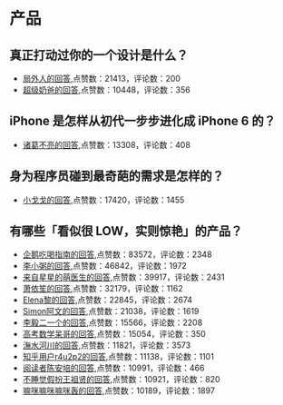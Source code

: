 #  产品 
## 真正打动过你的一个设计是什么？
- [局外人的回答](https://www.zhihu.com/question/20093223/answer/977945621),点赞数：21413，评论数：200
- [超级奶爸的回答](https://www.zhihu.com/question/20093223/answer/342327500),点赞数：10448，评论数：356
## iPhone 是怎样从初代一步步进化成 iPhone 6 的？
- [诸葛不亮的回答](https://www.zhihu.com/question/27908670/answer/38592784),点赞数：13308，评论数：408
## 身为程序员碰到最奇葩的需求是怎样的？
- [小戈戈的回答](https://www.zhihu.com/question/270783764/answer/428059376),点赞数：17420，评论数：1455
## 有哪些「看似很 LOW，实则惊艳」的产品？
- [企鹅吃喝指南的回答](https://www.zhihu.com/question/56609320/answer/903727100),点赞数：83572，评论数：2348
- [李小粥的回答](https://www.zhihu.com/question/56609320/answer/150040668),点赞数：46842，评论数：1972
- [来自星星的萌医生的回答](https://www.zhihu.com/question/56609320/answer/155142338),点赞数：39917，评论数：2431
- [萧依笙的回答](https://www.zhihu.com/question/56609320/answer/215956025),点赞数：32179，评论数：1162
- [Elena黎的回答](https://www.zhihu.com/question/56609320/answer/195641372),点赞数：22845，评论数：2674
- [Simon阿文的回答](https://www.zhihu.com/question/56609320/answer/149957401),点赞数：21038，评论数：1619
- [李毅二一个的回答](https://www.zhihu.com/question/56609320/answer/150793628),点赞数：15566，评论数：2208
- [高考数学呆哥的回答](https://www.zhihu.com/question/56609320/answer/238925518),点赞数：15054，评论数：350
- [潕水河川的回答](https://www.zhihu.com/question/56609320/answer/150227008),点赞数：11821，评论数：3573
- [知乎用户r4u2p2的回答](https://www.zhihu.com/question/56609320/answer/150109388),点赞数：11138，评论数：1101
- [阅读者陈安培的回答](https://www.zhihu.com/question/56609320/answer/152588522),点赞数：10991，评论数：466
- [不睡觉假扮王祖贤的回答](https://www.zhihu.com/question/56609320/answer/151621530),点赞数：10921，评论数：820
- [嘛咪嘛咪嘛咪轰的回答](https://www.zhihu.com/question/56609320/answer/150252895),点赞数：10189，评论数：1897
